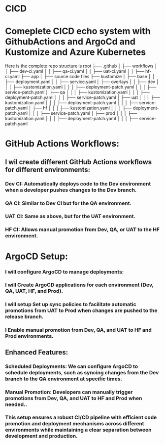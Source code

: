 # CICD
# Comeplete CICD echo system with GithubActions and ArgoCd and Kustomize and Azure Kubernetes
Here is the complete repo structure is 
root
├── .github
│   ├── workflows
│   │   ├── dev-ci.yaml
│   │   ├── qa-ci.yaml
│   │   ├── uat-ci.yaml
│   │   ├── hf-ci.yaml
├── app
│   ├── source code files
├── kustomize
│   ├── base
│   │   ├── deployment.yaml
│   │   ├── service.yaml
│   ├── overlays
│   │   ├── dev
│   │   │   ├── kustomization.yaml
│   │   │   ├── deployment-patch.yaml
│   │   │   ├── service-patch.yaml
│   ├── qa
│   │   │   ├── kustomization.yaml
│   │   │   ├── deployment-patch.yaml
│   │   │   ├── service-patch.yaml
│   ├── uat
│   │   │   ├── kustomization.yaml
│   │   │   ├── deployment-patch.yaml
│   │   │   ├── service-patch.yaml
│   ├── hf
│   │   │   ├── kustomization.yaml
│   │   │   ├── deployment-patch.yaml
│   │   │   ├── service-patch.yaml
│   ├── prod
│   │   │   ├── kustomization.yaml
│   │   │   ├── deployment-patch.yaml
│   │   │   ├── service-patch.yaml


# GitHub Actions Workflows:

## I wil create different GitHub Actions workflows for different environments:

### Dev CI: Automatically deploys code to the Dev environment when a developer pushes changes to the Dev branch.
### QA CI: Similar to Dev CI but for the QA environment.
### UAT CI: Same as above, but for the UAT environment.
### HF CI: Allows manual promotion from Dev, QA, or UAT to the HF environment.

# ArgoCD Setup:

### I will configure ArgoCD to manage deployments:

### I will Create ArgoCD applications for each environment (Dev, QA, UAT, HF, and Prod).
### I will setup Set up sync policies to facilitate automatic promotions from UAT to Prod when changes are pushed to the release branch.
### I Enable manual promotion from Dev, QA, and UAT to HF and Prod environments.
## Enhanced Features:

### Scheduled Deployments: We can configure ArgoCD to schedule deployments, such as syncing changes from the Dev branch to the QA environment at specific times.
### Manual Promotion: Developers can manually trigger promotions from Dev, QA, and UAT to HF and Prod when needed..
### This setup ensures a robust CI/CD pipeline with efficient code promotion and deployment mechanisms across different environments while maintaining a clear separation between development and production.
